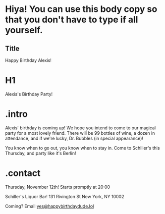 # Hiya! You can use this body copy so that you don't have to type if all yourself. 

## Title
Happy Birthday Alexis!

# H1
Alexis's Birthday Party!

# .intro
Alexis' birthday is coming up! We hope you intend to come to our magical party for a most lovely friend. There will be 99 bottles of wine, a dozen in attendance, and if we're lucky, Dr. Bubbles (in special appearance)!

You know when to go out, you know when to stay in. Come to Schiller's this Thursday, and party like it's Berlin! 
      
# .contact
Thursday, November 12th!
Starts promptly at 20:00

Schiller's Liquor Bar!
131 Rivington St
New York, NY 10002 

Coming? Email yes@happybirthdaydude.lol

